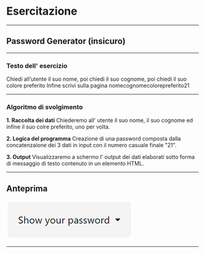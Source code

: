 # Esercitazione

---

## Password Generator (insicuro)

---

### Testo dell' esercizio
Chiedi all’utente il suo nome,
poi chiedi il suo cognome,
poi chiedi il suo colore preferito
Infine scrivi sulla pagina nomecognomecolorepreferito21

---

### Algoritmo di svolgimento

**1. Raccolta dei dati** 
Chiederemo all' utente il suo nome, il suo cognome ed infine il suo colre preferito, uno per volta.

**2. Logica del programma**
Creazione di una password composta dalla concatenzaione dei 3 dati in input con il numero casuale finale "21".

**3. Output**
Visualizzaremo a schermo l' output dei dati elaborati sotto forma di messaggio di testo contenuto in un elemento HTML.

---

## Anteprima

![anteprima esercizio](img/preview.png)

---

